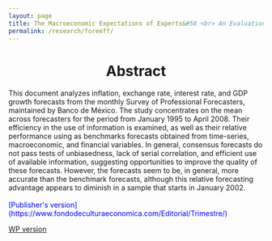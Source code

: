 ```yaml
---
layout: page
title: The Macroeconomic Expectations of Experts&#58 <br> An Evaluation of Mexican Short-run Forecasts
permalink: /research/foreeff/
---
```


<h1 style="text-align: center;" markdown="1"> Abstract</h1>
This document analyzes inflation, exchange rate, interest rate, and
GDP growth forecasts from the monthly Survey of Professional
Forecasters, maintained by Banco de México. The study concentrates on
the mean across forecasters for the period from January 1995 to
April 2008. Their efficiency in the use of information is examined, as
well as their relative performance using as benchmarks forecasts
obtained from time-series, macroeconomic, and financial variables. In
general, consensus forecasts do not pass tests of unbiasedness, lack
of serial correlation, and efficient use of available information,
suggesting opportunities to improve the quality of these
forecasts. However, the forecasts seem to be, in general, more
accurate than the benchmark forecasts, although this relative
forecasting advantage appears to diminish in a sample that starts in
January 2002.
<br>
<br>
<span style="color: blue">
[Publisher's version](https://www.fondodeculturaeconomica.com/Editorial/Trimestre/)
</span>

<span style="color: blue"> [WP version](http://www.banxico.org.mx/publicaciones-y-discursos/publicaciones/documentos-de-investigacion/banxico/%7BE2EA8012-DDB7-25CA-EE78-3DF2AEC50CA0%7D.pdf) </span>





